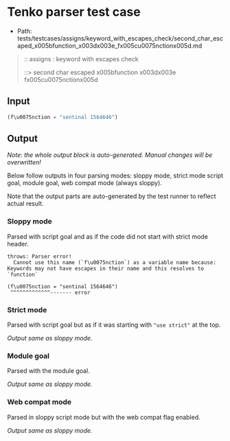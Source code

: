 # Tenko parser test case

- Path: tests/testcases/assigns/keyword_with_escapes_check/second_char_escaped_x005bfunction_x003dx003e_fx005cu0075nctionx005d.md

> :: assigns : keyword with escapes check
>
> ::> second char escaped x005bfunction x003dx003e fx005cu0075nctionx005d

## Input

`````js
(f\u0075nction = "sentinal 1564646")
`````

## Output

_Note: the whole output block is auto-generated. Manual changes will be overwritten!_

Below follow outputs in four parsing modes: sloppy mode, strict mode script goal, module goal, web compat mode (always sloppy).

Note that the output parts are auto-generated by the test runner to reflect actual result.

### Sloppy mode

Parsed with script goal and as if the code did not start with strict mode header.

`````
throws: Parser error!
  Cannot use this name (`f\u0075nction`) as a variable name because: Keywords may not have escapes in their name and this resolves to `function`

(f\u0075nction = "sentinal 1564646")
 ^^^^^^^^^^^^^------- error
`````

### Strict mode

Parsed with script goal but as if it was starting with `"use strict"` at the top.

_Output same as sloppy mode._

### Module goal

Parsed with the module goal.

_Output same as sloppy mode._

### Web compat mode

Parsed in sloppy script mode but with the web compat flag enabled.

_Output same as sloppy mode._
